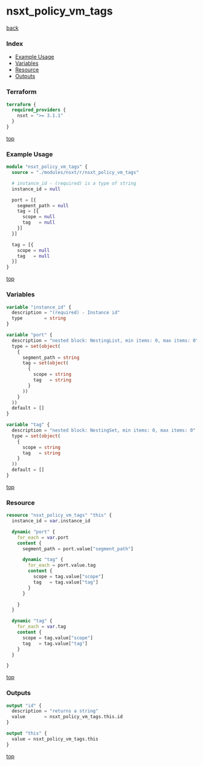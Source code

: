 # nsxt_policy_vm_tags

[back](../nsxt.md)

### Index

- [Example Usage](#example-usage)
- [Variables](#variables)
- [Resource](#resource)
- [Outputs](#outputs)

### Terraform

```terraform
terraform {
  required_providers {
    nsxt = ">= 3.1.1"
  }
}
```

[top](#index)

### Example Usage

```terraform
module "nsxt_policy_vm_tags" {
  source = "./modules/nsxt/r/nsxt_policy_vm_tags"

  # instance_id - (required) is a type of string
  instance_id = null

  port = [{
    segment_path = null
    tag = [{
      scope = null
      tag   = null
    }]
  }]

  tag = [{
    scope = null
    tag   = null
  }]
}
```

[top](#index)

### Variables

```terraform
variable "instance_id" {
  description = "(required) - Instance id"
  type        = string
}

variable "port" {
  description = "nested block: NestingList, min items: 0, max items: 0"
  type = set(object(
    {
      segment_path = string
      tag = set(object(
        {
          scope = string
          tag   = string
        }
      ))
    }
  ))
  default = []
}

variable "tag" {
  description = "nested block: NestingSet, min items: 0, max items: 0"
  type = set(object(
    {
      scope = string
      tag   = string
    }
  ))
  default = []
}
```

[top](#index)

### Resource

```terraform
resource "nsxt_policy_vm_tags" "this" {
  instance_id = var.instance_id

  dynamic "port" {
    for_each = var.port
    content {
      segment_path = port.value["segment_path"]

      dynamic "tag" {
        for_each = port.value.tag
        content {
          scope = tag.value["scope"]
          tag   = tag.value["tag"]
        }
      }

    }
  }

  dynamic "tag" {
    for_each = var.tag
    content {
      scope = tag.value["scope"]
      tag   = tag.value["tag"]
    }
  }

}
```

[top](#index)

### Outputs

```terraform
output "id" {
  description = "returns a string"
  value       = nsxt_policy_vm_tags.this.id
}

output "this" {
  value = nsxt_policy_vm_tags.this
}
```

[top](#index)
